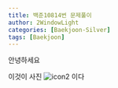 ```yaml
---
title: 백준10814번 문제풀이
author: 2WindowLight   
categories: [Baekjoon-Silver]
tags: [Baekjoon]
---
```

안녕하세요

이것이 사진 ![icon2](/Users/changhee/Documents/GitHub/GitHubBlog/images/2024-04-29-baekjoon10814/icon2.jpg) 이다
